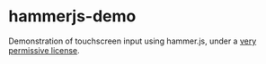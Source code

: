 # hammerjs-demo
Demonstration of touchscreen input using hammer.js, under a [very permissive license](LICENSE.md/LICENSE.md).
